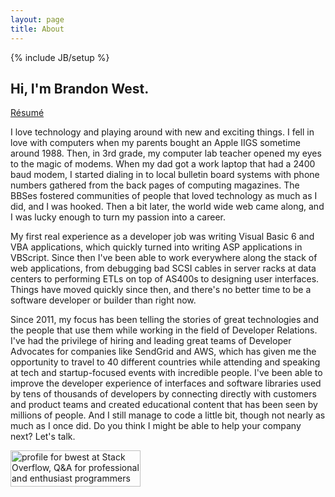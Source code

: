 ```yaml
---
layout: page
title: About
---
```

{% include JB/setup %}

## Hi, I'm Brandon West.

<a href="Brandon West - Resume.pdf"><i class="icon-file" style="vertical-align: baseline"></i> Résumé</a>

I love technology and playing around with new and exciting things. I fell in love with computers when my parents bought an Apple IIGS sometime around 1988. Then, in 3rd grade, my computer lab teacher opened my eyes to the magic of modems. When my dad got a work laptop that had a 2400 baud modem, I started dialing in to local bulletin board systems with phone numbers gathered from the back pages of computing magazines. The BBSes fostered communities of people that loved technology as much as I did, and I was hooked. Then a bit later, the world wide web came along, and I was lucky enough to turn my passion into a career.

My first real experience as a developer job was writing Visual Basic 6 and VBA applications, which quickly turned into writing ASP applications in VBScript. Since then I've been able to work everywhere along the stack of web applications, from debugging bad SCSI cables in server racks at data centers to performing ETLs on top of AS400s to designing user interfaces. Things have moved quickly since then, and there's no better time to be a software developer or builder than right now.

Since 2011, my focus has been telling the stories of great technologies and the people that use them while working in the field of Developer Relations. I've had the privilege of hiring and leading great teams of Developer Advocates for companies like SendGrid and AWS, which has given me the opportunity to travel to 40 different countries while attending and speaking at tech and startup-focused events with incredible people. I've been able to improve the developer experience of interfaces and software libraries used by tens of thousands of developers by connecting directly with customers and product teams and created educational content that has been seen by millions of people. And I still manage to code a little bit, though not nearly as much as I once did. Do you think I might be able to help your company next? Let's talk.

<a href="https://stackoverflow.com/users/401096/bwest"><img src="https://stackoverflow.com/users/flair/401096.png" width="208" height="58" alt="profile for bwest at Stack Overflow, Q&amp;A for professional and enthusiast programmers" title="profile for bwest at Stack Overflow, Q&amp;A for professional and enthusiast programmers"></a>
